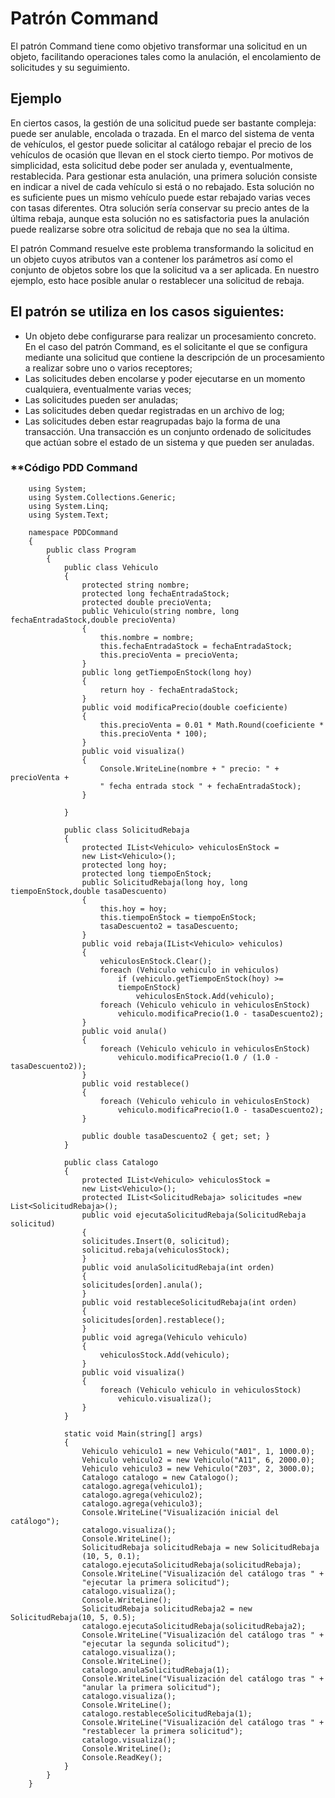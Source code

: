 # Patrón Command #
El patrón Command tiene como objetivo transformar una solicitud en un objeto, facilitando operaciones tales como la anulación, el encolamiento de solicitudes y su seguimiento.

## Ejemplo ##

En ciertos casos, la gestión de una solicitud puede ser bastante compleja: puede ser anulable, encolada o trazada. En el marco del sistema de venta de vehículos, el gestor puede solicitar al catálogo rebajar el precio de los vehículos de ocasión que llevan en el stock cierto tiempo. Por motivos de simplicidad, esta solicitud debe poder ser anulada y, eventualmente, restablecida. Para gestionar esta anulación, una primera solución consiste en indicar a nivel de cada vehículo si está o no rebajado. Esta solución no es suficiente pues un mismo vehículo puede estar rebajado varias veces con tasas diferentes. Otra solución sería conservar su precio antes de la última rebaja, aunque esta solución no es satisfactoria pues la anulación puede realizarse sobre otra solicitud de rebaja que no sea la última.

El patrón Command resuelve este problema transformando la solicitud en un objeto cuyos atributos van a contener los parámetros así como el conjunto de objetos sobre los que la solicitud va a ser aplicada. En nuestro ejemplo, esto hace posible anular o restablecer una solicitud de rebaja.


## El patrón se utiliza en los casos siguientes: ##

* Un objeto debe configurarse para realizar un procesamiento concreto. En el caso del patrón Command, es el solicitante el que se configura mediante una solicitud que contiene la descripción de un procesamiento a realizar sobre uno o varios receptores;
* Las solicitudes deben encolarse y poder ejecutarse en un momento cualquiera, eventualmente varias veces;
* Las solicitudes pueden ser anuladas;
* Las solicitudes deben quedar registradas en un archivo de log;
* Las solicitudes deben estar reagrupadas bajo la forma de una transacción. Una transacción es un conjunto ordenado de solicitudes que actúan sobre el estado de un sistema y que pueden ser anuladas.

### **Código PDD Command
        using System;
        using System.Collections.Generic;
        using System.Linq;
        using System.Text;

        namespace PDDCommand
        {
            public class Program
            {
                public class Vehiculo
                {
                    protected string nombre;
                    protected long fechaEntradaStock;
                    protected double precioVenta;
                    public Vehiculo(string nombre, long fechaEntradaStock,double precioVenta)
                    {
                        this.nombre = nombre;
                        this.fechaEntradaStock = fechaEntradaStock;
                        this.precioVenta = precioVenta;
                    }
                    public long getTiempoEnStock(long hoy)
                    {
                        return hoy - fechaEntradaStock;
                    }
                    public void modificaPrecio(double coeficiente)
                    {
                        this.precioVenta = 0.01 * Math.Round(coeficiente *
                        this.precioVenta * 100);
                    }
                    public void visualiza()
                    {
                        Console.WriteLine(nombre + " precio: " + precioVenta +
                        " fecha entrada stock " + fechaEntradaStock);
                    }

                }

                public class SolicitudRebaja
                {
                    protected IList<Vehiculo> vehiculosEnStock =
                    new List<Vehiculo>();
                    protected long hoy;
                    protected long tiempoEnStock;
                    public SolicitudRebaja(long hoy, long tiempoEnStock,double tasaDescuento)
                    {
                        this.hoy = hoy;
                        this.tiempoEnStock = tiempoEnStock;
                        tasaDescuento2 = tasaDescuento;
                    }
                    public void rebaja(IList<Vehiculo> vehiculos)
                    {
                        vehiculosEnStock.Clear();
                        foreach (Vehiculo vehiculo in vehiculos)
                            if (vehiculo.getTiempoEnStock(hoy) >=
                            tiempoEnStock)
                                vehiculosEnStock.Add(vehiculo);
                        foreach (Vehiculo vehiculo in vehiculosEnStock)
                            vehiculo.modificaPrecio(1.0 - tasaDescuento2);
                    }
                    public void anula()
                    {
                        foreach (Vehiculo vehiculo in vehiculosEnStock)
                            vehiculo.modificaPrecio(1.0 / (1.0 - tasaDescuento2));
                    }
                    public void restablece()
                    {
                        foreach (Vehiculo vehiculo in vehiculosEnStock)
                            vehiculo.modificaPrecio(1.0 - tasaDescuento2);
                    }

                    public double tasaDescuento2 { get; set; }
                }

                public class Catalogo
                {
                    protected IList<Vehiculo> vehiculosStock =
                    new List<Vehiculo>();
                    protected IList<SolicitudRebaja> solicitudes =new List<SolicitudRebaja>();
                    public void ejecutaSolicitudRebaja(SolicitudRebaja solicitud)
                    {
                    solicitudes.Insert(0, solicitud);
                    solicitud.rebaja(vehiculosStock);
                    }
                    public void anulaSolicitudRebaja(int orden)
                    {
                    solicitudes[orden].anula();
                    }
                    public void restableceSolicitudRebaja(int orden)
                    {
                    solicitudes[orden].restablece();
                    }
                    public void agrega(Vehiculo vehiculo)
                    {
                        vehiculosStock.Add(vehiculo);
                    }
                    public void visualiza()
                    {
                        foreach (Vehiculo vehiculo in vehiculosStock)
                            vehiculo.visualiza();
                    }
                }

                static void Main(string[] args)
                {
                    Vehiculo vehiculo1 = new Vehiculo("A01", 1, 1000.0);
                    Vehiculo vehiculo2 = new Vehiculo("A11", 6, 2000.0);
                    Vehiculo vehiculo3 = new Vehiculo("Z03", 2, 3000.0);
                    Catalogo catalogo = new Catalogo();
                    catalogo.agrega(vehiculo1);
                    catalogo.agrega(vehiculo2);
                    catalogo.agrega(vehiculo3);
                    Console.WriteLine("Visualización inicial del catálogo");
                    catalogo.visualiza();
                    Console.WriteLine();
                    SolicitudRebaja solicitudRebaja = new SolicitudRebaja
                    (10, 5, 0.1);
                    catalogo.ejecutaSolicitudRebaja(solicitudRebaja);
                    Console.WriteLine("Visualización del catálogo tras " +
                    "ejecutar la primera solicitud");
                    catalogo.visualiza();
                    Console.WriteLine();
                    SolicitudRebaja solicitudRebaja2 = new SolicitudRebaja(10, 5, 0.5);
                    catalogo.ejecutaSolicitudRebaja(solicitudRebaja2);
                    Console.WriteLine("Visualización del catálogo tras " +
                    "ejecutar la segunda solicitud");
                    catalogo.visualiza();
                    Console.WriteLine();
                    catalogo.anulaSolicitudRebaja(1);
                    Console.WriteLine("Visualización del catálogo tras " +
                    "anular la primera solicitud");
                    catalogo.visualiza();
                    Console.WriteLine();
                    catalogo.restableceSolicitudRebaja(1);
                    Console.WriteLine("Visualización del catálogo tras " +
                    "restablecer la primera solicitud");
                    catalogo.visualiza();
                    Console.WriteLine();
                    Console.ReadKey();
                }
            }
        }

